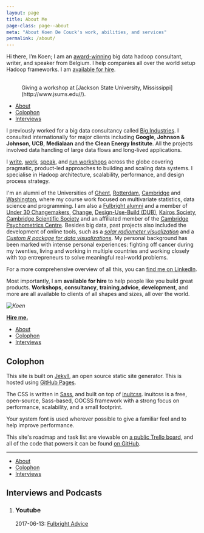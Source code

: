 ```yaml
---
layout: page
title: About Me
page-class: page--about
meta: "About Koen De Couck's work, abilities, and services"
permalink: /about/
---
```


Hi there, I’m Koen; I am an [award-winning](https://nl.wikipedia.org/wiki/Lijst_van_scriptieprijzen)
big data hadoop consultant, writer, and speaker from Belgium. I help
companies all over the world setup Hadoop frameworks. I am [available for hire](/services/).

<figure>
  <img src="/img/content/me-750.jpg" alt=""  sizes="(max-width: 1023px) 100vw,
                                                    (min-width: 1024px) 750px"
                                            srcset="/img/content/me-480.jpg 480w,
                                                    /img/content/me-750.jpg 750w,
                                                    /img/content/me-1024.jpg 1024w" />
  <figcaption markdown="1">
  Giving a workshop at [Jackson State University, Mississippi](http://www.jsums.edu//).
  </figcaption>
</figure>


<ul class="c-nav-secondary  mt++" id="section:about">
  <li class="c-nav-secondary__item"><a href="#section:about" class="c-nav-secondary__link  is-current">About</a></li>
  <li class="c-nav-secondary__item"><a href="#section:colophon" class="c-nav-secondary__link">Colophon</a></li>
  <li class="c-nav-secondary__item"><a href="#section:interviews" class="c-nav-secondary__link">Interviews</a></li>
</ul>

I previously worked for a big data consultancy called [Big Industries](http://www.bigindustries.be/). I consulted internationally for major clients including <b>Google</b>, <b>Johnson & Johnson</b>, <b>UCB</b>, <b>Medialaan</b> and the <b>Clean Energy Institute</b>. All the projects involved data handling of large data flows and long-lived applications.

I [write](/books/), [work](/services/),
[speak](/speaking/), and [run workshops](/workshops/) across the globe covering pragmatic, product-led approaches to building and scaling data systems. I specialise in Hadoop architecture, scalability, performance, and design process strategy.

I'm an alumni of the Universities of [Ghent](http://www.ugent.be), [Rotterdam](http://www.eur.nl), [Cambridge](http://www.cam.ac.uk) and [Washington](http://www.washington.edu), where my course work focused on multivariate statistics, data science and programming. I am also a [Fulbright alumni](http://www.fulbright.be) and a member of [Under 30 Changemakers](https://www.facebook.com/groups/u30change/), [Change](http://change.washington.edu/),  [Design-Use-Build (DUB)](http://www.dub.washington.edu/people/koen-de-couck), [Kairos Society](http://www.kairossociety.org), [Cambridge Scientific Society](http://www.scisoc.com) and an affiliated member of the [Cambridge Psychometrics Centre](https://www.psychometrics.cam.ac.uk/about-us/directory/koen-de-couck). Besides big data, past projects also included the development of online tools, such as a [<cite>solar radiometer visualization</cite>](https://github.com/koendecouck/radiometer) and a [<cite>Custom R package for data visualizations</cite>](/404.html). My personal background has been marked with intense personal experiences: fighting off cancer during my twenties, living and working in multiple countries and working closely with top entrepreneurs to solve meaningful real-world problems.

For a more comprehensive overview of all this, you can [find me on LinkedIn](https://linkedin.com/in/koendecouck).

Most importantly, I am <strong>available for hire</strong> to help people like you build great products. <b>Workshops</b>, <b>consultancy</b>, <b>training</b>,<b>advice</b>, <b>development</b>, and more are all available to clients of all shapes and sizes, all over the world.

_![Koen](/img/content/signature.png)_

<a href="http://koendecouck.github.io/services/" class="btn  btn--full"><strong>Hire
me.</strong></a>

<ul class="c-nav-secondary  mt++" id="section:colophon">
  <li class="c-nav-secondary__item"><a href="#section:about" class="c-nav-secondary__link">About</a></li>
  <li class="c-nav-secondary__item"><a href="#section:colophon" class="c-nav-secondary__link  is-current">Colophon</a></li>
  <li class="c-nav-secondary__item"><a href="#section:interviews" class="c-nav-secondary__link">Interviews</a></li>
</ul>

## Colophon

This site is built on [Jekyll](http://jekyllrb.com/), an open source static
site generator. This is hosted using [GitHub Pages](https://pages.github.com/).

The CSS is written in [Sass](http://sass-lang.com/), and built on top of
[inuitcss](https://github.com/inuitcss). inuitcss is a free, open-source,
Sass-based, OOCSS framework with a strong focus on performance, scalability, and
a small footprint.

Your system font is used wherever possible to give a familiar feel and to help
improve performance.

This site's roadmap and task list are viewable on [a public Trello
board](https://trello.com/b/9A5xvct0/koendecouckgithubio), and all of the code that
powers it can be found [on
GitHub](https://github.com/koendecouck/koendecouck.github.io).

---

<ul class="c-nav-secondary  mt++" id="section:interviews">
  <li class="c-nav-secondary__item"><a href="#section:about" class="c-nav-secondary__link">About</a></li>
  <li class="c-nav-secondary__item"><a href="#section:colophon" class="c-nav-secondary__link">Colophon</a></li>
  <li class="c-nav-secondary__item"><a href="#section:interviews" class="c-nav-secondary__link  is-current">Interviews</a></li>
</ul>

## Interviews and Podcasts

<ol class="list-ui  mb">

  <li class="list-ui__item">
    <h3 class="list-ui__title">Youtube</h3>
    <time>2017-06-13</time>: <a href="https://www.youtube.com/watch?v=yTAAAloIPTg">Fulbright Advice</a>
  </li>
<!--
  <li class="list-ui__item">
    <h3 class="list-ui__title">Podcast</h3>
    <time>2017-06-13</time>: <a href="https://goodstuff.fm/nbsp/121">Non Breaking Space Show</a>
  </li>
-->

</ol>
